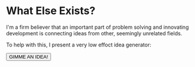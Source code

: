 # What Else Exists?

I'm a firm believer that an important part of problem solving and innovating development is connecting ideas from other, seemingly unrelated fields.

To help with this, I present a very low effoct idea generator:

<button id="concatenateButton">GIMME AN IDEA!</button> 

<h4 id="output" style="border-image: linear-gradient(to bottom, #2b68c4 0%,#cf2d6e 100%)1;"></h4>

<!-- TODO: Make this higher effort with a list of adjectives / verb / nouns to mostly make good sentences -->

<script>
const button = document.getElementById("concatenateButton");
const output = document.getElementById("output");

// Adj or Nouns work here.
const adjectives = ["Dynamic methods of", "Using binaural audio for", "Strange ways of", "Parametric", "Analog signals", "Freakin' Lasers", "Background noise", "Using video for",, "Using planar magnetic drivers for", "Reverse", "Intentional intermodulation", "Microtonal methods for", "High quality ways of",  "Matrix based methods of", "Using projection for", "Genetic Engineering for", "Using Software Defined Radio (SDR) for ", "Conway's Game of life for", "Using an esoteric programming language for", "Using Ferroelectric RAM for", "Using the OKLAB color space for", "Using the piezo electric effect for ", "Using full body tracking for",  "Using depth cameras (Kinect, Leap Motion, or even DIY) for ", "Using Unicode for", "Mesh networking for", "Using pressure for"];

const verbs = ["designing", "generating", "modulating", "routing", "mapping", "bending", "monitoring", "removing", "mapping", "repairing", "sensing"];

const nouns = ["audio", "lighting", "magnet implants","RFID Implants" "computers", "tubes", "tracking", "synthesier", "unicode", "equalizer", "3D Audio",  "transducer", "Antenna" , "Lithium-Ion Capacitors", "Lighting", "Pulse Width Modulation (PWM)","Bi-directional (2 color) LEDs","PCB inductor coils", "high voltage", "renewable power generation", "Constructed languages",  "Mechanical keyboards",  "Rhythm games",  "Roguelike games",  "Puzzle games",  "Strange 3D printer filaments",  "3D Printing",  "Pen plotters",  "Generative art",  "Parametric 3D modeling",  "Ternary computers",  "Analog computers",  "Nixie tubes",  "Vacuum tubes",  "Freakin' lasers","Cosplay/Fursuits",  "Cluster computing",  "Hydroponics",  "Data bending",  "Pressure sensitive input devices",  "Radiation monitoring",  "CO2 Monitoring",  "Video game moding", "Application reverse engineering", "Mesh networks",  "Retro gaming",  "Haptic feedback",  "Cryptography",  "Smart home automation",  "Neural networks",  "Solar panels",  "Video synthesis",  "Glass blowing",  "Beer brewing",  "Growing mushrooms",  "CNC",  "VR Chat", "Fractals", "Biological computing"];

// Function to generate a random element from an array
function getRandomElement(array) {
  const randomIndex = Math.floor(Math.random() * array.length);
  return array[randomIndex];
}

// Generate a random idea
function generateIdea() {
  const adjective = getRandomElement(adjectives);
  const verb = getRandomElement(verbs);
  const noun = getRandomElement(nouns);
  return `${adjective} ${verb} ${noun}`;
}

// Example usage: generate a new idea
console.log(generateIdea());


button.addEventListener("click", () => {
  // const randomIndex1 = Math.floor(Math.random() * strings.length);
  // const randomIndex2 = Math.floor(Math.random() * strings.length);
  // const randomString1 = strings[randomIndex1];
  // const randomString2 = strings[randomIndex2];
  //const concatenatedString = randomString1 + " " + randomString2;
  output.textContent = generateIdea();
});
</script>

